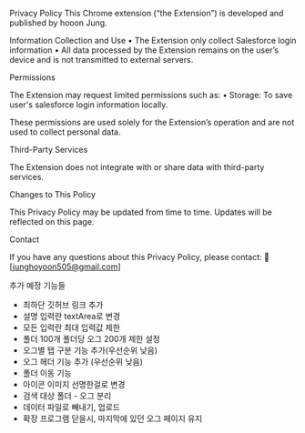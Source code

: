 Privacy Policy
This Chrome extension (“the Extension”) is developed and published by hooon Jung.

Information Collection and Use
	•	The Extension only collect Salesforce login information
	•	All data processed by the Extension remains on the user’s device and is not transmitted to external servers.

Permissions

The Extension may request limited permissions such as:
	•	Storage: To save user's salesforce login information locally.

These permissions are used solely for the Extension’s operation and are not used to collect personal data.

Third-Party Services

The Extension does not integrate with or share data with third-party services.

Changes to This Policy

This Privacy Policy may be updated from time to time. Updates will be reflected on this page.

Contact

If you have any questions about this Privacy Policy, please contact:
📧 [junghoyoon505@gmail.com]


추가 예정 기능들
- 최하단 깃허브 링크 추가
- 설명 입력란 textArea로 변경
- 모든 입력란 최대 입력값 제한
- 폴더 100개 폴더당 오그 200개 제한 설정
- 오그별 탭 구분 기능 추가(우선순위 낮음)
- 오그 헤더 기능 추가 (우선순위 낮음)
- 폴더 이동 기능
- 아이콘 이미지 선명한걸로 변경
- 검색 대상 폴더 - 오그 분리
- 데이터 파일로 빼내기, 업로드
- 확장 프로그램 닫을시, 마지막에 있던 오그 페이지 유지
